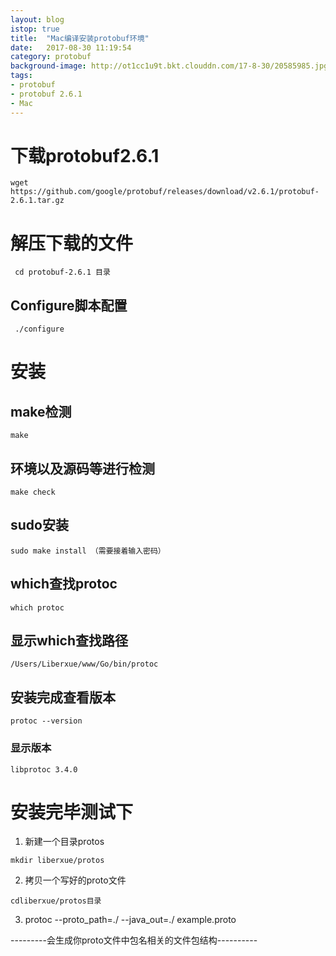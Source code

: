 ```yaml
---
layout: blog
istop: true
title:  "Mac编译安装protobuf环境"
date:   2017-08-30 11:19:54
category: protobuf
background-image: http://ot1cc1u9t.bkt.clouddn.com/17-8-30/20585985.jpg
tags: 
- protobuf
- protobuf 2.6.1
- Mac
---
```


# 下载protobuf2.6.1
```
wget https://github.com/google/protobuf/releases/download/v2.6.1/protobuf-2.6.1.tar.gz

```
# 解压下载的文件
```
 cd protobuf-2.6.1 目录
```
## Configure脚本配置
```
 ./configure

```
# 安装 
 

## make检测
```
make
```
## 环境以及源码等进行检测
```
make check
```
## sudo安装
```
sudo make install （需要接着输入密码）
```
## which查找protoc
```
which protoc
```
## 显示which查找路径

```
/Users/Liberxue/www/Go/bin/protoc
```
## 安装完成查看版本
```
protoc --version
```
### 显示版本

```
libprotoc 3.4.0
```
# 安装完毕测试下

1. 新建一个目录protos

```
mkdir liberxue/protos
```

2. 拷贝一个写好的proto文件

```
cdliberxue/protos目录
```
3. protoc --proto_path=./  --java_out=./  example.proto


---------会生成你proto文件中包名相关的文件包结构----------